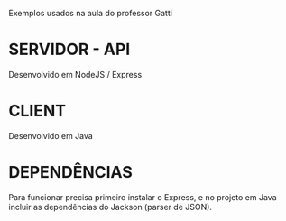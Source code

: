 Exemplos usados na aula do professor Gatti

# SERVIDOR - API
Desenvolvido em NodeJS / Express

# CLIENT
Desenvolvido em Java

# DEPENDÊNCIAS
Para funcionar precisa primeiro instalar o Express, e no projeto em Java incluir as dependências do Jackson (parser de JSON).
